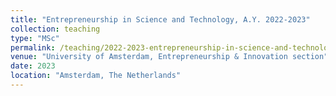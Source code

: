 ```yaml
---
title: "Entrepreneurship in Science and Technology, A.Y. 2022-2023"
collection: teaching
type: "MSc"
permalink: /teaching/2022-2023-entrepreneurship-in-science-and-technology
venue: "University of Amsterdam, Entrepreneurship & Innovation section"
date: 2023
location: "Amsterdam, The Netherlands"
---
```

